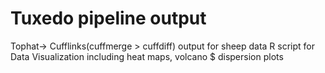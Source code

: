 # Tuxedo pipeline output 
Tophat-> Cufflinks(cuffmerge > cuffdiff) output for sheep data
R script for Data Visualization including heat maps, volcano $ dispersion plots 
